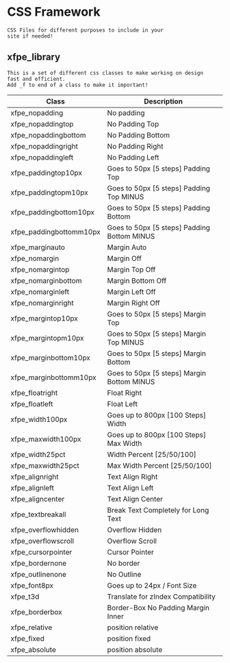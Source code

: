 # CSS Framework
	CSS Files for different purposes to include in your
	site if needed!
## xfpe_library
	This is a set of different css classes to make working on design
	fast and efficient.
	Add _f to end of a class to make it important!
|Class|Description|
|--|--|
| xfpe_nopadding | No padding |
|xfpe_nopaddingtop  | No Padding Top |
|xfpe_nopaddingbottom  | No Padding Bottom |
|xfpe_nopaddingright  | No Padding Right|
|xfpe_nopaddingleft | No Padding Left |
| xfpe_paddingtop10px | Goes to 50px [5 steps] Padding Top|
| xfpe_paddingtopm10px | Goes to 50px [5 steps] Padding Top MINUS|
| xfpe_paddingbottom10px | Goes to 50px [5 steps] Padding Bottom|
| xfpe_paddingbottomm10px | Goes to 50px [5 steps] Padding Bottom MINUS|
|xfpe_marginauto | Margin Auto |
|xfpe_nomargin | Margin Off |
|xfpe_nomargintop | Margin Top Off |
|xfpe_nomarginbottom | Margin Bottom Off |
|xfpe_nomarginleft | Margin Left Off |
|xfpe_nomarginright  | Margin Right Off |
| xfpe_margintop10px | Goes to 50px [5 steps] Margin Top|
| xfpe_margintopm10px | Goes to 50px [5 steps] Margin Top MINUS|
| xfpe_marginbottom10px | Goes to 50px [5 steps] Margin Bottom|
| xfpe_marginbottomm10px | Goes to 50px [5 steps] Margin Bottom MINUS|
|xfpe_floatright | Float Right |
| xfpe_floatleft | Float Left |
| xfpe_width100px | Goes up to 800px [100 Steps] Width |
| xfpe_maxwidth100px| Goes up to 800px [100 Steps] Max Width |
|xfpe_width25pct| Width Percent [25/50/100]|
| xfpe_maxwidth25pct | Max Width Percent [25/50/100]|
|xfpe_alignright| Text Align Right|
|xfpe_alignleft| Text Align Left|
|xfpe_aligncenter| Text Align Center|
|xfpe_textbreakall | Break Text Completely for Long Text|
|xfpe_overflowhidden| Overflow Hidden|
|xfpe_overflowscroll|Overflow Scroll|
|xfpe_cursorpointer| Cursor Pointer |
| xfpe_bordernone | No border |
| xfpe_outlinenone| No Outline |
| xfpe_font8px | Goes up to 24px / Font Size |
|xfpe_t3d | Translate for zIndex Compatibility|
|xfpe_borderbox | Border-Box No Padding Margin Inner |
|xfpe_relative | position relative |
|xfpe_fixed | position fixed |
|xfpe_absolute | position absolute |
